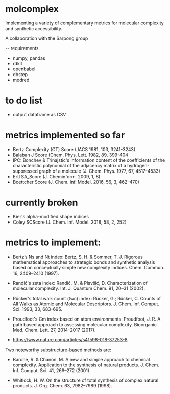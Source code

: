 # molcomplex

Implementing a variety of complementary metrics for molecular complexity and synthetic accessibility.

A collaboration with the Sarpong group

-- requirements
- numpy, pandas
- rdkit
- openbabel
- dbstep
- modred

# to do list
- output dataframe as CSV

# metrics implemented so far
- Bertz Complexity (CT) Score (JACS 1981, 103, 3241-3243)
- Balaban J Score (Chem. Phys. Lett. 1982, 89, 399-404
- IPC: Bonchev & Trinajstic's information content of the coefficients of the characteristic polynomial of the adjacency matrix of a hydrogen-suppressed graph of a molecule (J. Chem. Phys. 1977, 67, 4517-4533)
- Ertl SA_Score (J. Cheminform. 2009, 1, 8)
- Boettcher Score (J. Chem. Inf. Model. 2016, 56, 3, 462–470)

# currently broken
- Kier's alpha-modified shape indices
- Coley SCScore (J. Chem. Inf. Model. 2018, 58, 2, 252)

# metrics to implement:

- Bertz’s Ns and Nt index: Bertz, S. H. & Sommer, T. J. Rigorous mathematical approaches to strategic bonds and synthetic analysis based on conceptually simple new complexity indices. Chem. Commun. 16, 2409–2410 (1997).

- Randić's zeta index: Randić, M. & Plavšić, D. Characterization of molecular complexity. Int. J. Quantum Chem. 91, 20–31 (2002).

- Rücker's total walk count (twc) index: Rücker, G.; Rücker, C. Counts of All Walks as Atomic and Molecular Descriptors. J. Chem. Inf. Comput. Sci. 1993, 33, 683-695.

- Proudfoot's Cm index based on atom environments: Proudfoot, J. R. A path based approach to assessing molecular complexity. Bioorganic Med. Chem. Lett. 27, 2014–2017 (2017).

- https://www.nature.com/articles/s41598-018-37253-8

Two noteworthy substructure-based methods are:
- Barone, R. & Chanon, M. A new and simple approach to chemical complexity. Application to the synthesis of natural products. J. Chem. Inf. Comput. Sci. 41, 269–272 (2001).

- Whitlock, H. W. On the structure of total synthesis of complex natural products. J. Org. Chem. 63, 7982–7989 (1998).
